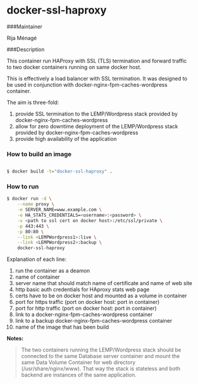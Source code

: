 # docker-ssl-haproxy

###Maintainer

Rija Ménagé

###Description

This container run HAProxy with SSL (TLS) termination and forward traffic to two docker containers running on same docker host.

This is effectively a load balancer with SSL termination. It was designed to be used in conjunction with docker-nginx-fpm-caches-wordpress container. 

The aim is three-fold: 
 1. provide SSL termination to the LEMP/Wordpress stack provided by docker-nginx-fpm-caches-wordpress
 1. allow for zero downtime deployment of the LEMP/Wordpress stack provided by docker-nginx-fpm-caches-wordpress
 1. provide high availability of the application
 

### How to build an image

```bash

$ docker build -t="docker-ssl-haproxy" .

```
### How to run

```bash
$ docker run -d \
    --name proxy \
    -e SERVER_NAME=www.example.com \
    -e HA_STATS_CREDENTIALS=<username>:<password> \
    -v <path to ssl cert on docker host>:/etc/ssl/private \
    -p 443:443 \
    -p 80:80 \
    --link <LEMPWordpress1>:live \
    --link <LEMPWordpress2>:backup \
    docker-ssl-haproxy
```

Explanation of each line:
 1. run the container as a deamon
 1. name of container
 1. server name that should match name of certificate and name of web site
 1. http basic auth credentials for HAproxy stats web page
 1. certs have to be on docker host and mounted as a volume in container
 1. port for https traffic (port on docker host: port in container)
 1. port for http traffic (port on docker host: port in container)
 1. link to a docker-nginx-fpm-caches-wordpress container
 1. link to a backup docker-nginx-fpm-caches-wordpress container
 1. name of the image that has been build
 
**Notes:**
> The two containers running the LEMP/Wordpress stack should be connected to the same Database server container and mount the same Data Volume Container for web directory (/usr/share/nginx/www). That way the stack is stateless and both backend are instances of the same application.




